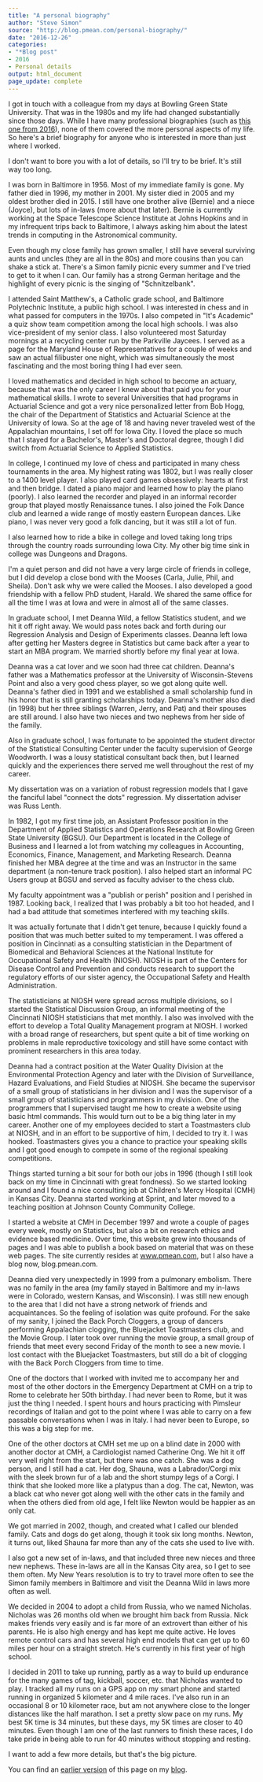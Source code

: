 ```yaml
---
title: "A personal biography"
author: "Steve Simon"
source: "http://blog.pmean.com/personal-biography/"
date: "2016-12-26"
categories:
- "*Blog post"
- 2016
- Personal details
output: html_document
page_update: complete
---
```


I got in touch with a colleague from my days at Bowling Green State University. That was in the 1980s and my life had changed substantially since those days. While I have many professional biographies (such as [this one from 2016](../biography-2016/index.html)), none of them covered the more personal aspects of my life. So here's a brief biography for anyone who is interested in more than just where I worked.

<!---More--->

I don't want to bore you with a lot of details, so I'll try to be brief. It's still way too long.

I was born in Baltimore in 1956. Most of my immediate family is gone. My father died in 1996, my mother in 2001. My sister died in 2005 and my oldest brother died in 2015. I still have one brother alive (Bernie) and a niece (Joyce), but lots of in-laws (more about that later). Bernie is currently working at the Space Telescope Science Institute at Johns Hopkins and in my infrequent trips back to Baltimore, I always asking him about the latest trends in computing in the Astronomical community.

Even though my close family has grown smaller, I still have several surviving aunts and uncles (they are all in the 80s) and more cousins than you can shake a stick at. There's a Simon family picnic every summer and I've tried to get to it when I can. Our family has a strong German heritage and the highlight of every picnic is the singing of "Schnitzelbank".

I attended Saint Matthew's, a Catholic grade school, and Baltimore Polytechnic Institute, a public high school. I was interested in chess and in what passed for computers in the 1970s. I also competed in "It's Academic" a quiz show team competition among the local high schools. I was also vice-president of my senior class. I also volunteered most Saturday mornings at a recycling center run by the Parkville Jaycees. I served as a page for the Maryland House of Representatives for a couple of weeks and saw an actual filibuster one night, which was simultaneously the most fascinating and the most boring thing I had ever seen.

I loved mathematics and decided in high school to become an actuary, because that was the only career I knew about that paid you for your mathematical skills. I wrote to several Universities that had programs in Actuarial Science and got a very nice personalized letter from Bob Hogg, the chair of the Department of Statistics and Actuarial Science at the University of Iowa. So at the age of 18 and having never traveled west of the Appalachian mountains, I set off for Iowa City. I loved the place so much that I stayed for a Bachelor's, Master's and Doctoral degree, though I did switch from Actuarial Science to Applied Statistics.

In college, I continued my love of chess and participated in many chess tournaments in the area. My highest rating was 1802, but I was really closer to a 1400 level player. I also played card games obsessively: hearts at first and then bridge. I dated a piano major and learned how to play the piano (poorly). I also learned the recorder and played in an informal recorder group that played mostly Renaissance tunes. I also joined the Folk Dance club and learned a wide range of mostly eastern European dances. Like piano, I was never very good a folk dancing, but it was still a lot of fun.

I also learned how to ride a bike in college and loved taking long trips through the country roads surrounding Iowa City. My other big time sink in college was Dungeons and Dragons.

I'm a quiet person and did not have a very large circle of friends in college, but I did develop a close bond with the Mooses (Carla, Julie, Phil, and Sheila). Don't ask why we were called the Mooses. I also developed a good friendship with a fellow PhD student, Harald. We shared the same office for all the time I was at Iowa and were in almost all of the same classes.

In graduate school, I met Deanna Wild, a fellow Statistics student, and we hit it off right away. We would pass notes back and forth during our Regression Analysis and Design of Experiments classes. Deanna left Iowa after getting her Masters degree in Statistics but came back after a year to start an MBA program. We married shortly before my final year at Iowa.

Deanna was a cat lover and we soon had three cat children. Deanna's father was a Mathematics professor at the University of Wisconsin-Stevens Point and also a very good chess player, so we got along quite well. Deanna's father died in 1991 and we established a small scholarship fund in his honor that is still granting scholarships today. Deanna's mother also died (in 1998) but her three siblings (Warren, Jerry, and Pat) and their spouses are still around. I also have two nieces and two nephews from her side of the family.

Also in graduate school, I was fortunate to be appointed the student director of the Statistical Consulting Center under the faculty supervision of George Woodworth. I was a lousy statistical consultant back then, but I learned quickly and the experiences there served me well throughout the rest of my career.

My dissertation was on a variation of robust regression models that I gave the fanciful label "connect the dots" regression. My dissertation adviser was Russ Lenth.

In 1982, I got my first time job, an Assistant Professor position in the Department of Applied Statistics and Operations Research at Bowling Green State University (BGSU). Our Department is located in the College of Business and I learned a lot from watching my colleagues in Accounting, Economics, Finance, Management, and Marketing Research. Deanna finished her MBA degree at the time and was an Instructor in the same department (a non-tenure track position). I also helped start an informal PC Users group at BGSU and served as faculty adviser to the chess club.

My faculty appointment was a "publish or perish" position and I perished in 1987. Looking back, I realized that I was probably a bit too hot headed, and I had a bad attitude that sometimes interfered with my teaching skills.

It was actually fortunate that I didn't get tenure, because I quickly found a position that was much better suited to my temperament. I was offered a position in Cincinnati as a consulting statistician in the Department of Biomedical and Behavioral Sciences at the National Institute for Occupational Safety and Health (NIOSH). NIOSH is part of the Centers for Disease Control and Prevention and conducts research to support the regulatory efforts of our sister agency, the Occupational Safety and Health Administration.

The statisticians at NIOSH were spread across multiple divisions, so I started the Statistical Discussion Group, an informal meeting of the Cincinnati NIOSH statisticians that met monthly. I also was involved with the effort to develop a Total Quality Management program at NIOSH. I worked with a broad range of researchers, but spent quite a bit of time working on problems in male reproductive toxicology and still have some contact with prominent researchers in this area today.

Deanna had a contract position at the Water Quality Division at the Environmental Protection Agency and later with the Division of Surveillance, Hazard Evaluations, and Field Studies at NIOSH. She became the supervisor of a small group of statisticians in her division and I was the supervisor of a small group of statisticians and programmers in my division. One of the programmers that I supervised taught me how to create a website using basic html commands. This would turn out to be a big thing later in my career. Another one of my employees decided to start a Toastmasters club at NIOSH, and in an effort to be supportive of him, I decided to try it. I was hooked. Toastmasters gives you a chance to practice your speaking skills and I got good enough to compete in some of the regional speaking competitions.

Things started turning a bit sour for both our jobs in 1996 (though I still look back on my time in Cincinnati with great fondness). So we started looking around and I found a nice consulting job at Children's Mercy Hospital (CMH) in Kansas City. Deanna started working at Sprint, and later moved to a teaching position at Johnson County Community College.

I started a website at CMH in December 1997 and wrote a couple of pages every week, mostly on Statistics, but also a bit on research ethics and evidence based medicine. Over time, this website grew into thousands of pages and I was able to publish a book based on material that was on these web pages. The site currently resides at www.pmean.com, but I also have a blog now, blog.pmean.com.

Deanna died very unexpectedly in 1999 from a pulmonary embolism. There was no family in the area (my family stayed in Baltimore and my in-laws were in Colorado, western Kansas, and Wisconsin). I was still new enough to the area that I did not have a strong network of friends and acquaintances. So the feeling of isolation was quite profound. For the sake of my sanity, I joined the Back Porch Cloggers, a group of dancers performing Appalachian clogging, the Bluejacket Toastmasters club, and the Movie Group. I later took over running the movie group, a small group of friends that meet every second Friday of the month to see a new movie. I lost contact with the Bluejacket Toastmasters, but still do a bit of clogging with the Back Porch Cloggers from time to time.

One of the doctors that I worked with invited me to accompany her and most of the other doctors in the Emergency Department at CMH on a trip to Rome to celebrate her 50th birthday. I had never been to Rome, but it was just the thing I needed. I spent hours and hours practicing with Pimsleur recordings of Italian and got to the point where I was able to carry on a few passable conversations when I was in Italy. I had never been to Europe, so this was a big step for me.

One of the other doctors at CMH set me up on a blind date in 2000 with another doctor at CMH, a Cardiologist named Catherine Ong. We hit it off very well right from the start, but there was one catch. She was a dog person, and I still had a cat. Her dog, Shauna, was a Labrador/Corgi mix with the sleek brown fur of a lab and the short stumpy legs of a Corgi. I think that she looked more like a platypus than a dog. The cat, Newton, was a black cat who never got along well with the other cats in the family and when the others died from old age, I felt like Newton would be happier as an only cat.

We got married in 2002, though, and created what I called our blended family. Cats and dogs do get along, though it took six long months. Newton, it turns out, liked Shauna far more than any of the cats she used to live with.

I also got a new set of in-laws, and that included three new nieces and three new nephews. These in-laws are all in the Kansas City area, so I get to see them often. My New Years resolution is to try to travel more often to see the Simon family members in Baltimore and visit the Deanna Wild in laws more often as well.

We decided in 2004 to adopt a child from Russia, who we named Nicholas. Nicholas was 26 months old when we brought him back from Russia. Nick makes friends very easily and is far more of an extrovert than either of his parents. He is also high energy and has kept me quite active. He loves remote control cars and has several high end models that can get up to 60 miles per hour on a straight stretch. He's currently in his first year of high school.

I decided in 2011 to take up running, partly as a way to build up endurance for the many games of tag, kickball, soccer, etc. that Nicholas wanted to play. I tracked all my runs on a GPS app on my smart phone and started running in organized 5 kilometer and 4 mile races. I've also run in an occasional 8 or 10 kilometer race, but am not anywhere close to the longer distances like the half marathon. I set a pretty slow pace on my runs. My best 5K time is 34 minutes, but these days, my 5K times are closer to 40 minutes. Even though I am one of the last runners to finish these races, I do take pride in being able to run for 40 minutes without stopping and resting.

I want to add a few more details, but that's the big picture.

You can find an [earlier version][sim1] of this page on my [blog][sim2].

[sim1]: http://blog.pmean.com/personal-biography/
[sim2]: http://blog.pmean.com
